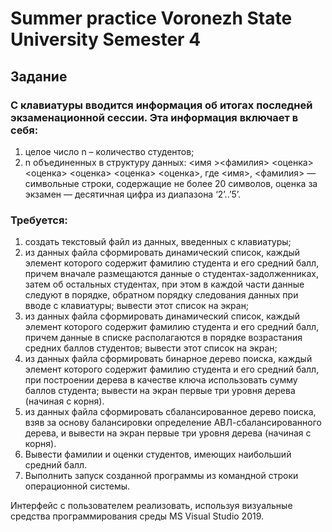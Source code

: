 # Summer practice Voronezh State University Semester 4
## Задание
### С клавиатуры вводится информация об итогах последней экзаменационной сессии. Эта информация включает в себя: 
1) целое число n – количество студентов; 
2) n объединенных в структуру данных: <имя ><фамилия> <оценка> <оценка> <оценка> <оценка> <оценка>, где <имя>, <фамилия> ― символьные строки, содержащие не более 20 символов, оценка за экзамен ― десятичная цифра из диапазона ‘2’..’5’.

### Требуется:
1. создать текстовый файл из данных, введенных с клавиатуры; 
2. из данных файла сформировать динамический список, каждый элемент
которого содержит фамилию студента и его средний балл, причем вначале размещаются данные о студентах-задолженниках, затем об остальных студентах, при этом в каждой части данные следуют в порядке, обратном порядку следования данных при вводе с клавиатуры; вывести этот список на экран; 
3. из данных файла сформировать динамический список, каждый элемент которого содержит фамилию студента и его средний балл, причем данные в списке располагаются в порядке возрастания средних баллов студентов; вывести этот список на экран;
4. из данных файла сформировать бинарное дерево поиска, каждый элемент которого содержит фамилию студента и его средний балл, при построении дерева в качестве ключа использовать сумму баллов студента; вывести на экран первые три уровня дерева (начиная с корня).
5. из данных файла сформировать сбалансированное дерево поиска, взяв за основу балансировки определение АВЛ-сбалансированного дерева, и вывести на экран первые три уровня дерева (начиная с корня).
6. Вывести фамилии и оценки студентов, имеющих наибольший средний балл.
7. Выполнить запуск созданной программы из командной строки операционной системы.

Интерфейс с пользователем реализовать, используя визуальные средства программирования среды MS Visual Studio 2019.